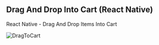 ## Drag And Drop Into Cart (React Native)
React Native - Drag And Drop Items Into Cart

![DragToCart](https://media.giphy.com/media/Zvn1JrGzDB34y9LAhK/giphy.gif)
